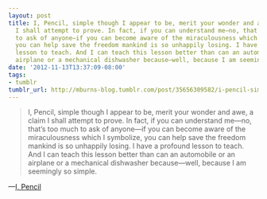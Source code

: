 ```yaml
---
layout: post
title: I, Pencil, simple though I appear to be, merit your wonder and awe, a claim
  I shall attempt to prove. In fact, if you can understand me—no, that’s too much
  to ask of anyone—if you can become aware of the miraculousness which I symbolize,
  you can help save the freedom mankind is so unhappily losing. I have a profound
  lesson to teach. And I can teach this lesson better than can an automobile or an
  airplane or a mechanical dishwasher because—well, because I am seemingly so simple.
date: '2012-11-13T13:37:09-08:00'
tags:
- tumblr
tumblr_url: http://mburns-blog.tumblr.com/post/35656309582/i-pencil-simple-though-i-appear-to-be-merit
---
```

<blockquote>I, Pencil, simple though I appear to be, merit your wonder and awe, a claim I shall attempt to prove. In fact, if you can understand me—no, that&rsquo;s too much to ask of anyone—if you can become aware of the miraculousness which I symbolize, you can help save the freedom mankind is so unhappily losing. I have a profound lesson to teach. And I can teach this lesson better than can an automobile or an airplane or a mechanical dishwasher because—well, because I am seemingly so simple.</blockquote>&#8212;<a href="http://www.econlib.org/library/Essays/rdPncl1.html">I, Pencil</a>
